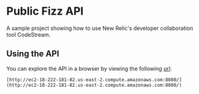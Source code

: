 # Public Fizz API

A sample project showing how to use New Relic's developer collaboration tool CodeStream.


## Using the API

You can explore the API in a browser by viewing the following [url](http://ec2-18-222-181-82.us-east-2.compute.amazonaws.com:8080/): 

```
[http://ec2-18-222-181-82.us-east-2.compute.amazonaws.com:8080/](http://ec2-18-222-181-82.us-east-2.compute.amazonaws.com:8080/)
```

